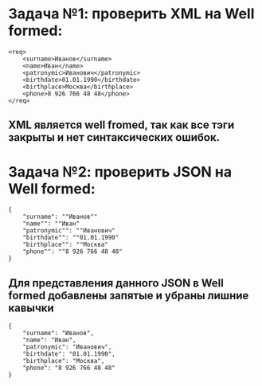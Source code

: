 # Задача №1: проверить XML на Well formed:

    <req>
        <surname>Иванов</surname>
        <name>Иван</name>
        <patronymic>Иванович</patronymic>
        <birthdate>01.01.1990</birthdate>
        <birthplace>Москва</birthplace>
        <phone>8 926 766 48 48</phone>
    </req>

## XML является well fromed, так как все тэги закрыты и нет синтаксических ошибок.

# Задача №2: проверить JSON на Well formed:

    {
        "surname": ""Иванов""
        "name"": ""Иван"
        "patronymic"": ""Иванович"
        "birthdate"": ""01.01.1990"
        "birthplace"": ""Москва"
        "phone"": ""8 926 766 48 48"
    }

## Для представления данного JSON в Well formed добавлены запятые и убраны лишние кавычки

    {
        "surname": "Иванов",
        "name": "Иван",
        "patronymic": "Иванович",
        "birthdate": "01.01.1990",
        "birthplace": "Москва",
        "phone": "8 926 766 48 48"
    }
